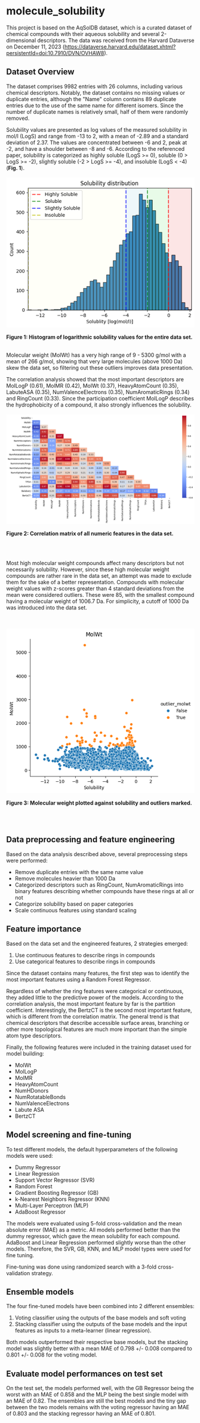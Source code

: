 # molecule_solubility

This project is based on the AqSolDB dataset, which is a curated dataset of chemical compounds with their aqueous solubility and several 2-dimensional descriptors. The data was received from the Harvard Dataverse on December 11, 2023 (https://dataverse.harvard.edu/dataset.xhtml?persistentId=doi:10.7910/DVN/OVHAW8).

## Dataset Overview

The dataset comprises 9982 entries with 26 columns, including various chemical descriptors. 
Notably, the dataset contains no missing values or duplicate entries, although the "Name" column contains 89 duplicate entries due to the use of the same name for different isomers. Since the number of duplicate names is relatively small, half of them were randomly removed.

Solubility values are presented as log values of the measured solubility in mol/l (LogS) and range from -13 to 2, with a mean of -2.89 and a standard deviation of 2.37. The values are concentrated between -6 and 2, peak at -2, and have a shoulder between -8 and -6. According to the referenced paper, solubility is categorized as highly soluble (LogS >= 0), soluble (0 > LogS >= -2), slightly soluble (-2 > LogS >= -4), and insoluble (LogS < -4) (**Fig. 1**).
<br></br>
<img src=figures/solubility_distribution.png>

**Figure 1: Histogram of logarithmic solubility values for the entire data set.**
<br></br>

Molecular weight (MolWt) has a very high range of 9 - 5300 g/mol with a mean of 266 g/mol, showing that very large molecules (above 1000 Da) skew the data set, so filtering out these outliers improves data presentation.

The correlation analysis showed that the most important descriptors are MolLogP (0.61), MolMR (0.42), MolWt (0.37), HeavyAtomCount (0.35), LabuteASA (0.35), NumValenceElectrons (0.35), NumAromaticRings (0.34) and RingCount (0.33). Since the participation coefficient MolLogP describes the hydrophobicity of a compound, it also strongly influences the solubility.
<br></br>
<img src=figures/corr_matrix.png>

**Figure 2: Correlation matrix of all numeric features in the data set.**

<br></br>

Most high molecular weight compounds affect many descriptors but not necessarily solubility. However, since these high molecular weight compounds are rather rare in the data set, an attempt was made to exclude them for the sake of a better representation. Compounds with molecular weight values with z-scores greater than 4 standard deviations from the mean were considered outliers. These were 85, with the smallest compound having a molecular weight of 1006.7 Da. For simplicity, a cutoff of 1000 Da was introduced into the data set.

<br></br>
<img src=figures/outliers.png>

**Figure 3: Molecular weight plotted against solubility and outliers marked.**

<br></br>

## Data preprocessing and feature engineering

Based on the data analysis described above, several preprocessing steps were performed:

- Remove duplicate entries with the same name value
- Remove molecules heavier than 1000 Da
- Categorized descriptors such as RingCount, NumAromaticRings into binary features describing whether compounds have these rings at all or not
- Categorize solubility based on paper categories
- Scale continuous features using standard scaling

## Feature importance

Based on the data set and the engineered features, 2 strategies emerged:
1. Use continuous features to describe rings in compounds
2. Use categorical features to describe rings in compounds

Since the dataset contains many features, the first step was to identify the most important features using a Random Forest Regressor. 

Regardless of whether the ring features were categorical or continuous, they added little to the predictive power of the models. According to the correlation analysis, the most important feature by far is the partition coefficient. Interestingly, the BertzCT is the second most important feature, which is different from the correlation matrix. The general trend is that chemical descriptors that describe accessible surface areas, branching or other more topological features are much more important than the simple atom type descriptors.

Finally, the following features were included in the training dataset used for model building:
- MolWt
- MolLogP
- MolMR
- HeavyAtomCount
- NumHDonors
- NumRotatableBonds
- NumValenceElectrons
- Labute ASA
- BertzCT

## Model screening and fine-tuning

To test different models, the default hyperparameters of the following models were used:
- Dummy Regressor
- Linear Regression
- Support Vector Regressor (SVR)
- Random Forest
- Gradient Boosting Regressor (GB)
- k-Nearest Neighbors Regressor (KNN)
- Multi-Layer Perceptron (MLP)
- AdaBoost Regressor

The models were evaluated using 5-fold cross-validation and the mean absolute error (MAE) as a metric. All models performed better than the dummy regressor, which gave the mean solubility for each compound. AdaBoost and Linear Regression performed slightly worse than the other models. Therefore, the SVR, GB, KNN, and MLP model types were used for fine tuning.

Fine-tuning was done using randomized search with a 3-fold cross-validation strategy.

## Ensemble models

The four fine-tuned models have been combined into 2 different ensembles:
1. Voting classifier using the outputs of the base models and soft voting
2. Stacking classifier using the outputs of the base models and the input features as inputs to a meta-learner (linear regression).

Both models outperformed their respective base models, but the stacking model was slightly better with a mean MAE of 0.798 +/- 0.008 compared to 0.801 +/- 0.008 for the voting model.

## Evaluate model performances on test set

On the test set, the models performed well, with the GB Regressor being the worst with an MAE of 0.858 and the MLP being the best single model with an MAE of 0.82. The ensembles are still the best models and the tiny gap between the two models remains with the voting regressor having an MAE of 0.803 and the stacking regressor having an MAE of 0.801.
